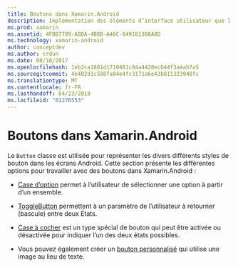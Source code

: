 ```yaml
---
title: Boutons dans Xamarin.Android
description: Implémentation des éléments d’interface utilisateur que l’utilisateur appuie sur une action à effectuer
ms.prod: xamarin
ms.assetid: 4FBB7789-A8DA-4B8B-A46C-849181388A8D
ms.technology: xamarin-android
author: conceptdev
ms.author: crdun
ms.date: 08/18/2017
ms.openlocfilehash: 1eb2ca1881d1710481c84a4420ec644f3a4ab7a5
ms.sourcegitcommit: 4b402d1c508fa84e4fc3171a6e43b811323948fc
ms.translationtype: MT
ms.contentlocale: fr-FR
ms.lasthandoff: 04/23/2019
ms.locfileid: "61276553"
---
```

# <a name="buttons-in-xamarinandroid"></a>Boutons dans Xamarin.Android

Le `Button` classe est utilisée pour représenter les divers différents styles de bouton dans les écrans Android. Cette section présente les différentes options pour travailler avec des boutons dans Xamarin.Android :

-   [Case d’option](~/android/user-interface/controls/buttons/radio-button.md) permet à l’utilisateur de sélectionner une option à partir d’un ensemble.

-   [ToggleButton](~/android/user-interface/controls/buttons/toggle-button.md) permettent à un paramètre de l’utilisateur à retourner (bascule) entre deux États.

-   [Case à cocher](~/android/user-interface/controls/buttons/check-box.md) est un type spécial de bouton qui peut être activée ou désactivée pour indiquer l’un des deux états possibles.

-   Vous pouvez également créer un [bouton personnalisé](~/android/user-interface/controls/buttons/custom-button.md) qui utilise une image au lieu de texte.
